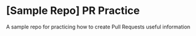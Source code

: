# [Sample Repo] PR Practice
A sample repo for practicing how to create Pull Requests
useful information
